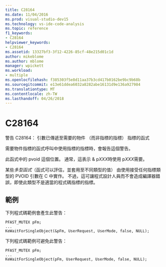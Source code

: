 ```yaml
---
title: C28164
ms.date: 11/04/2016
ms.prod: visual-studio-dev15
ms.technology: vs-ide-code-analysis
ms.topic: reference
f1_keywords:
- C28164
helpviewer_keywords:
- C28164
ms.assetid: 13327bf3-3f12-4226-85cf-48e215d01c1d
author: mikeblome
ms.author: mblome
manager: wpickett
ms.workload:
- multiple
ms.openlocfilehash: f385303f5e8d11aa37b3cd417b0162be9bc9b68b
ms.sourcegitcommit: e13e61ddea6032a8282abe16131d9e136a927984
ms.translationtype: MT
ms.contentlocale: zh-TW
ms.lasthandoff: 04/26/2018
---
```

# <a name="c28164"></a>C28164
警告 C28164： 引數已傳遞至需要的物件 （而非指標的指標） 指標的函式

 需要物件指標的函式呼叫中使用指標的指標時，會報告這個警告。

 此函式中的 pvoid 這個位置。 通常，這表示 & p*XXX*時使用 p*XXX*需要。

 某些*多型函式*（函式可以評估，並套用至不同類型的值） 由使用接受任何指標類型的 PVOID 引數在 C 中實作。 不過，這可讓程式設計人員而不會造成編譯器錯誤，即使此類型不是適當的程式碼指標的指標。

## <a name="example"></a>範例
 下列程式碼範例會產生此警告：

```
PFAST_MUTEX pFm;
...
KeWaitForSingleObject(&pFm, UserRequest, UserMode, false, NULL);
```

 下列程式碼範例可避免此警告：

```
PFAST_MUTEX pFm;
...
KeWaitForSingleObject(pFm, UserRequest, UserMode, false, NULL);
```